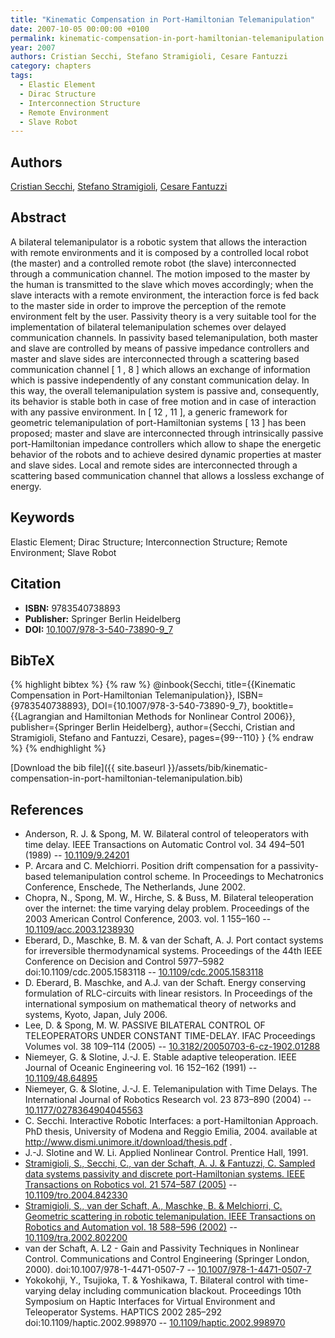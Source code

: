 ```yaml
---
title: "Kinematic Compensation in Port-Hamiltonian Telemanipulation"
date: 2007-10-05 00:00:00 +0100
permalink: kinematic-compensation-in-port-hamiltonian-telemanipulation
year: 2007
authors: Cristian Secchi, Stefano Stramigioli, Cesare Fantuzzi
category: chapters
tags:
  - Elastic Element
  - Dirac Structure
  - Interconnection Structure
  - Remote Environment
  - Slave Robot
---
```

 
## Authors
[Cristian Secchi](authors/cristian-secchi), [Stefano Stramigioli](authors/stefano-stramigioli), [Cesare Fantuzzi](authors/cesare-fantuzzi)
 
## Abstract
A bilateral telemanipulator is a robotic system that allows the interaction with remote environments and it is composed by a controlled local robot (the master) and a controlled remote robot (the slave) interconnected through a communication channel. The motion imposed to the master by the human is transmitted to the slave which moves accordingly; when the slave interacts with a remote environment, the interaction force is fed back to the master side in order to improve the perception of the remote environment felt by the user. Passivity theory is a very suitable tool for the implementation of bilateral telemanipulation schemes over delayed communication channels. In passivity based telemanipulation, both master and slave are controlled by means of passive impedance controllers and master and slave sides are interconnected through a scattering based communication channel [ 1 , 8 ] which allows an exchange of information which is passive independently of any constant communication delay. In this way, the overall telemanipulation system is passive and, consequently, its behavior is stable both in case of free motion and in case of interaction with any passive environment. In [ 12 , 11 ], a generic framework for geometric telemanipulation of port-Hamiltonian systems [ 13 ] has been proposed; master and slave are interconnected through intrinsically passive port-Hamiltonian impedance controllers which allow to shape the energetic behavior of the robots and to achieve desired dynamic properties at master and slave sides. Local and remote sides are interconnected through a scattering based communication channel that allows a lossless exchange of energy.
 
## Keywords
Elastic Element; Dirac Structure; Interconnection Structure; Remote Environment; Slave Robot
 
## Citation
- **ISBN:** 9783540738893
- **Publisher:** Springer Berlin Heidelberg
- **DOI:** [10.1007/978-3-540-73890-9_7](https://doi.org/10.1007/978-3-540-73890-9_7)
 
## BibTeX
{% highlight bibtex %}
{% raw %}
@inbook{Secchi,
  title={{Kinematic Compensation in Port-Hamiltonian Telemanipulation}},
  ISBN={9783540738893},
  DOI={10.1007/978-3-540-73890-9_7},
  booktitle={{Lagrangian and Hamiltonian Methods for Nonlinear Control 2006}},
  publisher={Springer Berlin Heidelberg},
  author={Secchi, Cristian and Stramigioli, Stefano and Fantuzzi, Cesare},
  pages={99--110}
}
{% endraw %}
{% endhighlight %}
 
[Download the bib file]({{ site.baseurl }}/assets/bib/kinematic-compensation-in-port-hamiltonian-telemanipulation.bib)
 
## References
- Anderson, R. J. & Spong, M. W. Bilateral control of teleoperators with time delay. IEEE Transactions on Automatic Control vol. 34 494–501 (1989) -- [10.1109/9.24201](https://doi.org/10.1109/9.24201)
- P. Arcara and C. Melchiorri. Position drift compensation for a passivity-based telemanipulation control scheme. In Proceedings to Mechatronics Conference, Enschede, The Netherlands, June 2002.
- Chopra, N., Spong, M. W., Hirche, S. & Buss, M. Bilateral teleoperation over the internet: the time varying delay problem. Proceedings of the 2003 American Control Conference, 2003. vol. 1 155–160 -- [10.1109/acc.2003.1238930](https://doi.org/10.1109/acc.2003.1238930)
- Eberard, D., Maschke, B. M. & van der Schaft, A. J. Port contact systems for irreversible thermodynamical systems. Proceedings of the 44th IEEE Conference on Decision and Control 5977–5982 doi:10.1109/cdc.2005.1583118 -- [10.1109/cdc.2005.1583118](https://doi.org/10.1109/cdc.2005.1583118)
- D. Eberard, B. Maschke, and A.J. van der Schaft. Energy conserving formulation of RLC-circuits with linear resistors. In Proceedings of the international symposium on mathematical theory of networks and systems, Kyoto, Japan, July 2006.
- Lee, D. & Spong, M. W. PASSIVE BILATERAL CONTROL OF TELEOPERATORS UNDER CONSTANT TIME-DELAY. IFAC Proceedings Volumes vol. 38 109–114 (2005) -- [10.3182/20050703-6-cz-1902.01288](https://doi.org/10.3182/20050703-6-cz-1902.01288)
- Niemeyer, G. & Slotine, J.-J. E. Stable adaptive teleoperation. IEEE Journal of Oceanic Engineering vol. 16 152–162 (1991) -- [10.1109/48.64895](https://doi.org/10.1109/48.64895)
- Niemeyer, G. & Slotine, J.-J. E. Telemanipulation with Time Delays. The International Journal of Robotics Research vol. 23 873–890 (2004) -- [10.1177/0278364904045563](https://doi.org/10.1177/0278364904045563)
- C. Secchi. Interactive Robotic Interfaces: a port-Hamiltonian Approach. PhD thesis, University of Modena and Reggio Emilia, 2004. available at http://www.dismi.unimore.it/download/thesis.pdf .
- J.-J. Slotine and W. Li. Applied Nonlinear Control. Prentice Hall, 1991.
- [Stramigioli, S., Secchi, C., van der Schaft, A. J. & Fantuzzi, C. Sampled data systems passivity and discrete port-Hamiltonian systems. IEEE Transactions on Robotics vol. 21 574–587 (2005)](sampled-data-systems-passivity-and-discrete-port-hamiltonian-systems) -- [10.1109/tro.2004.842330](https://doi.org/10.1109/tro.2004.842330)
- [Stramigioli, S., van der Schaft, A., Maschke, B. & Melchiorri, C. Geometric scattering in robotic telemanipulation. IEEE Transactions on Robotics and Automation vol. 18 588–596 (2002)](geometric-scattering-in-robotic-telemanipulation) -- [10.1109/tra.2002.802200](https://doi.org/10.1109/tra.2002.802200)
- van der Schaft, A. L2 - Gain and Passivity Techniques in Nonlinear Control. Communications and Control Engineering (Springer London, 2000). doi:10.1007/978-1-4471-0507-7 -- [10.1007/978-1-4471-0507-7](https://doi.org/10.1007/978-1-4471-0507-7)
- Yokokohji, Y., Tsujioka, T. & Yoshikawa, T. Bilateral control with time-varying delay including communication blackout. Proceedings 10th Symposium on Haptic Interfaces for Virtual Environment and Teleoperator Systems. HAPTICS 2002 285–292 doi:10.1109/haptic.2002.998970 -- [10.1109/haptic.2002.998970](https://doi.org/10.1109/haptic.2002.998970)

